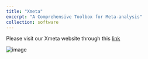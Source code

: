 ```yaml
---
title: "Xmeta"
excerpt: "A Comprehensive Toolbox for Meta-analysis"
collection: software
---
```


Please visit our Xmeta website through this [link](https://xmeta.org/)

![image](https://user-images.githubusercontent.com/38872447/160713577-21fc2d86-5b6d-44c7-a6b7-8fd361470a3f.png)
